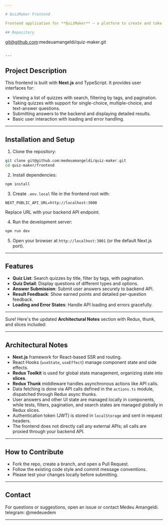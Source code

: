 ```yaml
---

# QuizMaker Frontend

Frontend application for **QuizMaker** — a platform to create and take interactive quizzes with various question types.

## Repository

```
git@github.com:medeuamangeldi/quiz-maker.git
```

---
```


## Project Description

This frontend is built with **Next.js** and TypeScript. It provides user interfaces for:

- Viewing a list of quizzes with search, filtering by tags, and pagination.
- Taking quizzes with support for single-choice, multiple-choice, and text-answer questions.
- Submitting answers to the backend and displaying detailed results.
- Basic user interaction with loading and error handling.

---

## Installation and Setup

1. Clone the repository:

```bash
git clone git@github.com:medeuamangeldi/quiz-maker.git
cd quiz-maker/frontend
```

2. Install dependencies:

```bash
npm install
```

3. Create `.env.local` file in the frontend root with:

```
NEXT_PUBLIC_API_URL=http://localhost:3000
```

Replace URL with your backend API endpoint.

4. Run the development server:

```bash
npm run dev
```

5. Open your browser at `http://localhost:3001` (or the default Next.js port).

---

## Features

- **Quiz List**: Search quizzes by title, filter by tags, with pagination.
- **Quiz Detail**: Display questions of different types and options.
- **Answer Submission**: Submit user answers securely to backend API.
- **Result Feedback**: Show earned points and detailed per-question feedback.
- **Loading and Error States**: Handle API loading and errors gracefully.

---

Sure! Here's the updated **Architectural Notes** section with Redux, thunk, and slices included:

---

## Architectural Notes

- **Next.js** framework for React-based SSR and routing.
- React Hooks (`useState`, `useEffect`) manage component state and side effects.
- **Redux Toolkit** is used for global state management, organizing state into **slices**.
- **Redux Thunk** middleware handles asynchronous actions like API calls.
- Data fetching is done via API calls defined in the `actions.ts` module, dispatched through Redux async thunks.
- User answers and other UI state are managed locally in components, while tests, filters, pagination, and search states are managed globally in Redux slices.
- Authentication token (JWT) is stored in `localStorage` and sent in request headers.
- The frontend does not directly call any external APIs; all calls are proxied through your backend API.

---

## How to Contribute

- Fork the repo, create a branch, and open a Pull Request.
- Follow the existing code style and commit message conventions.
- Please test your changes locally before submitting.

---

## Contact

For questions or suggestions, open an issue or contact Medeu Amangeldi. telegram: @medeuedem

---
